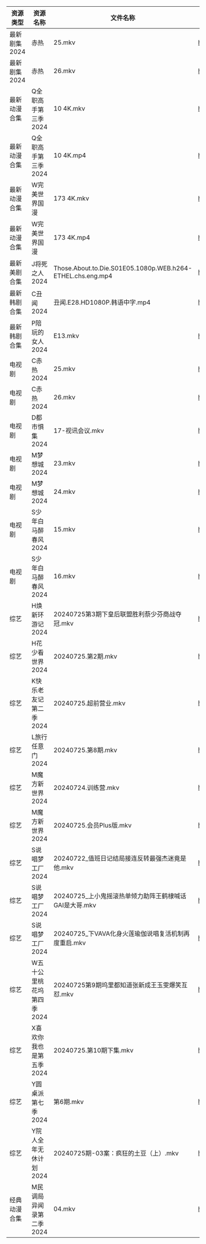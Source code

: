 | 资源类型     | 资源名称            | 文件名称                                                       | 分享链接                                 | 更新时间                |
| -------- | --------------- | ---------------------------------------------------------- | ------------------------------------ | ------------------- |
| 最新剧集2024 | 赤热              | 25.mkv                                                     | https://www.alipan.com/s/LXoe2qGwdC3 | 2024-07-25 20:09:58 |
| 最新剧集2024 | 赤热              | 26.mkv                                                     | https://www.alipan.com/s/LXoe2qGwdC3 | 2024-07-25 20:09:57 |
| 最新动漫合集   | Q全职高手第三季2024    | 10 4K.mkv                                                  | https://www.alipan.com/s/p5SWahXWKvy | 2024-07-25 19:09:18 |
| 最新动漫合集   | Q全职高手第三季2024    | 10 4K.mp4                                                  | https://www.alipan.com/s/p5SWahXWKvy | 2024-07-25 19:09:17 |
| 最新动漫合集   | W完美世界国漫         | 173 4K.mkv                                                 | https://www.alipan.com/s/hfMxL2dqhGu | 2024-07-25 19:09:25 |
| 最新动漫合集   | W完美世界国漫         | 173 4K.mp4                                                 | https://www.alipan.com/s/hfMxL2dqhGu | 2024-07-25 19:09:25 |
| 最新美剧合集   | J将死之人2024       | Those.About.to.Die.S01E05.1080p.WEB.h264-ETHEL.chs.eng.mp4 | https://www.alipan.com/s/DQvuTz4ssNq | 2024-07-25 16:06:10 |
| 最新韩剧合集   | C丑闻2024         | 丑闻.E28.HD1080P.韩语中字.mp4                                    | https://www.alipan.com/s/J114XwZcFVg | 2024-07-25 14:08:58 |
| 最新韩剧合集   | P陪玩的女人2024      | E13.mkv                                                    | https://www.alipan.com/s/d8o7QbXUREf | 2024-07-25 00:09:10 |
| 电视剧      | C赤热2024         | 25.mkv                                                     | https://www.alipan.com/s/KKodkCecDcy | 2024-07-25 20:05:09 |
| 电视剧      | C赤热2024         | 26.mkv                                                     | https://www.alipan.com/s/KKodkCecDcy | 2024-07-25 20:05:09 |
| 电视剧      | D都市惧集2024       | 17-视讯会议.mkv                                                | https://www.alipan.com/s/3h7mz7XVT7D | 2024-07-25 14:05:20 |
| 电视剧      | M梦想城2024        | 23.mkv                                                     | https://www.alipan.com/s/3krVYvJuSK6 | 2024-07-25 00:05:44 |
| 电视剧      | M梦想城2024        | 24.mkv                                                     | https://www.alipan.com/s/3krVYvJuSK6 | 2024-07-25 00:05:44 |
| 电视剧      | S少年白马醉春风2024    | 15.mkv                                                     | https://www.alipan.com/s/7ViyPGoKdyN | 2024-07-25 14:06:11 |
| 电视剧      | S少年白马醉春风2024    | 16.mkv                                                     | https://www.alipan.com/s/7ViyPGoKdyN | 2024-07-25 14:06:10 |
| 综艺       | H焕新环游记2024      | 20240725第3期下皇后联盟胜利蔡少芬商战夺冠.mkv                              | https://www.alipan.com/s/Aozy9GBZZwu | 2024-07-25 14:07:22 |
| 综艺       | H花少看世界2024      | 20240725.第2期.mkv                                           | https://www.alipan.com/s/srGpwbWtkD9 | 2024-07-25 14:07:28 |
| 综艺       | K快乐老友记第二季2024   | 20240725.超前营业.mkv                                          | https://www.alipan.com/s/zSYNbf4cpYQ | 2024-07-25 14:07:36 |
| 综艺       | L旅行任意门2024      | 20240725.第8期.mkv                                           | https://www.alipan.com/s/99hnQkWKkeJ | 2024-07-25 14:07:40 |
| 综艺       | M魔方新世界2024      | 20240724.训练营.mkv                                           | https://www.alipan.com/s/QX27Hz4Mb8P | 2024-07-25 14:07:52 |
| 综艺       | M魔方新世界2024      | 20240725.会员Plus版.mkv                                       | https://www.alipan.com/s/QX27Hz4Mb8P | 2024-07-25 14:07:51 |
| 综艺       | S说唱梦工厂2024      | 20240722_值班日记结局接连反转最强杰迷竟是他.mkv                             | https://www.alipan.com/s/8hTFJiRBK62 | 2024-07-25 14:08:21 |
| 综艺       | S说唱梦工厂2024      | 20240725_上小鬼摇滚热单倾力助阵王鹤棣喊话GAI是大哥.mkv                        | https://www.alipan.com/s/8hTFJiRBK62 | 2024-07-25 14:08:21 |
| 综艺       | S说唱梦工厂2024      | 20240725_下VAVA化身火莲瑜伽说唱复活机制再度重启.mkv                         | https://www.alipan.com/s/8hTFJiRBK62 | 2024-07-25 14:08:21 |
| 综艺       | W五十公里桃花坞第四季2024 | 20240725第9期坞里都知道张新成王玉雯爆笑互怼.mkv                             | https://www.alipan.com/s/exjYEbxNRBJ | 2024-07-25 14:08:29 |
| 综艺       | X喜欢你我也是第五季2024  | 20240725.第10期下集.mkv                                        | https://www.alipan.com/s/Si6SYux7pfw | 2024-07-25 14:08:40 |
| 综艺       | Y圆桌派第七季2024     | 第6期.mkv                                                    | https://www.alipan.com/s/8TB2oEEpi82 | 2024-07-25 19:08:44 |
| 综艺       | Y院人全年无休计划2024   | 20240725期-03案：疯狂的土豆（上）.mkv                                 | https://www.alipan.com/s/ifALWzzshRd | 2024-07-25 14:08:47 |
| 经典动漫合集   | M民调局异闻录第二季2024  | 04.mkv                                                     | https://www.alipan.com/s/GJ8ZKfQsEVN | 2024-07-25 12:05:55 |
